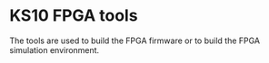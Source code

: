 <!--
Copyright 2022 Rob Doyle
SPDX-License-Identifier: GPL-2.0
-->

# KS10 FPGA tools

The tools are used to build the FPGA firmware or to build the FPGA simulation
environment.
